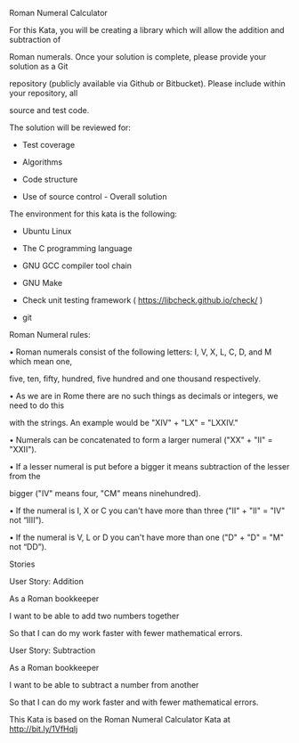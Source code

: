 Roman Numeral Calculator

For this Kata, you will be creating a library which will allow the addition and subtraction of

Roman numerals. Once your solution is complete, please provide your solution as a Git

repository (publicly available via Github or Bitbucket). Please include within your repository, all

source and test code.

The solution will be reviewed for:

- Test coverage

- Algorithms

- Code structure

- Use of source control - Overall solution

The environment for this kata is the following:

- Ubuntu Linux

- The C programming language

- GNU GCC compiler tool chain

- GNU Make

- Check unit testing framework ( https://libcheck.github.io/check/ )

- git

Roman Numeral rules:

• Roman numerals consist of the following letters: I, V, X, L, C, D, and M which mean one,

five, ten, fifty, hundred, five hundred and one thousand respectively.

• As we are in Rome there are no such things as decimals or integers, we need to do this

with the strings. An example would be "XIV" + "LX" = "LXXIV."

• Numerals can be concatenated to form a larger numeral ("XX" + "II" = "XXII").

• If a lesser numeral is put before a bigger it means subtraction of the lesser from the

bigger ("IV" means four, "CM" means ninehundred).

• If the numeral is I, X or C you can't have more than three ("II" + "II" = "IV" not “IIII”).

• If the numeral is V, L or D you can't have more than one ("D" + "D" = "M" not “DD”).

Stories

User Story: Addition

As a Roman bookkeeper

I want to be able to add two numbers together

So that I can do my work faster with fewer mathematical errors.

User Story: Subtraction

As a Roman bookkeeper

I want to be able to subtract a number from another

So that I can do my work faster and with fewer mathematical errors.

This Kata is based on the Roman Numeral Calculator Kata at http://bit.ly/1VfHqlj
